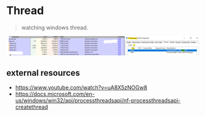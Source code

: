 # Thread
> watching windows thread.

![thread_example](https://github.com/IlayG01/os_concepts_windows/blob/master/Thread/Images/threads.png)

## external resources
* https://www.youtube.com/watch?v=uA8X5zNOGw8
* https://docs.microsoft.com/en-us/windows/win32/api/processthreadsapi/nf-processthreadsapi-createthread


